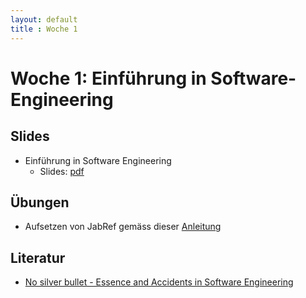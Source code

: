 ```yaml
---
layout: default
title : Woche 1
---
```


# Woche 1: Einführung in Software-Engineering


## Slides 

* Einführung in Software Engineering
    * Slides: [pdf](../slides/einfuehrung.pdf)

## Übungen

* Aufsetzen von JabRef gemäss dieser [Anleitung](../exercises/jabref-setup)

## Literatur

* [No silver bullet - Essence and Accidents in Software Engineering](http://www.sci.brooklyn.cuny.edu/~sklar/teaching/s10/cis20.2/papers/brooks-no-silver-bullet.pdf)



